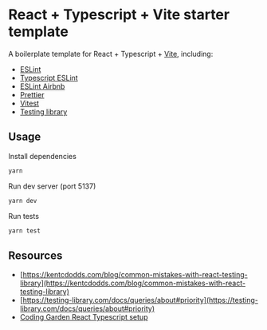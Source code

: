 # React + Typescript + Vite starter template

A boilerplate template for React + Typescript + [Vite](https://vitejs.dev/), including: 
- [ESLint](https://eslint.org/) 
- [Typescript ESLint](https://typescript-eslint.io/)
- [ESLint Airbnb](https://github.com/airbnb/javascript)
- [Prettier](https://prettier.io/)
- [Vitest](https://vitest.dev/)
- [Testing library](https://testing-library.com/)

## Usage
Install dependencies
```bash
yarn
```

Run dev server (port 5137)
```bash
yarn dev
```

Run tests
```bash
yarn test
```

## Resources
- [https://kentcdodds.com/blog/common-mistakes-with-react-testing-library](https://kentcdodds.com/blog/common-mistakes-with-react-testing-library)
- [https://testing-library.com/docs/queries/about#priority](https://testing-library.com/docs/queries/about#priority)
- [Coding Garden React Typescript setup](https://www.youtube.com/watch?v=cchqeWY0Nak&t=2018s)
